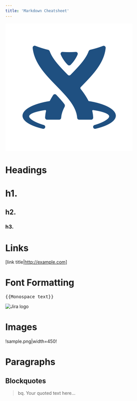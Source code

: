 ```yaml
---
title: 'Markdown Cheatsheet'
---
```


![confluence logo](rzFvW-gC_400x400.png)
# Headings
# h1.
## h2.
### h3.  


# Links
[link title|http://example.com]


# Font Formatting
<pre>{{Monospace text}}</pre>

![Jira logo](https://dev.acquia.com/sites/default/files/jira_0.png)
# Images
!sample.png|width=450!

# Paragraphs
## Blockquotes
> bq. Your quoted text here...